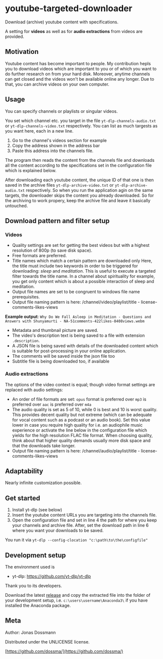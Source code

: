 # youtube-targeted-downloader
Download (archive) youtube content with specifications.

A setting for __videos__ as well as for __audio extractions__ from videos are provided.

## Motivation 
Youtube content has become important to people. My contribution hepls you to download videos which are important to you or of which you want to do further research on from your hard disk. Moreover, anytime channels can get closed and the videos won't be available online any longer. Due to that, you can archive videos on your own computer. 

## Usage
You can specify channels or playlists or singular videos.

You set which channel etc. you target in the file `yt-dlp-channels-audio.txt` or `yt-dlp-channels-video.txt` respectively. You can list as much targests as you want here, each in a new line.
1. Go to the channel's videos section for example
2. Copy the address shown in the address bar
3. Paste this address into the channels file.

The program then reads the content from the channels file and downloads all the content according to the specifications set in the configuration file which is explained below.

After downloading each youtube content, the unique ID of that one is then saved in the archive files `yt-dlp-archive-video.txt` or `yt-dlp-archive-audio.txt` respectively. So when you run the application agin on the same targets, the downloader skips the content you already downloaded. So for the archiving to work propery, keep the archive file and leave it basically untouched.

## Download pattern and filter setup
### Videos
- Quality settings are set for getting the best videos but with a highest resolution of 800p (to save disk space).
- Free formats are preferred.
- Title names which match a certain pattern are downloaded only
Here, the title must include two keywords in order to be triggered for downloading: _sleep_ and _meditation_. 
This is useful to execute a targeted filter towards the title name. In a channel about spirituality for example, you get only content which is about a possible interaction of sleep and meditation.
- Output file names are set to be congruent to windows file name prerequisites.
- Output file naming pattern is here: /channel/video/playlist/title - license-comments-likes-views

__Example output__:
`Why Do We Fall Asleep in Meditation - Questions and Answers with Shunyamurti - NA-51comments-422likes-8408views.webm`

- Metadata and thumbnail picture are saved.
- The video's description text is being saved to a file with extension `.description`.
- A JSON file is being saved with details of the downloaded content which is suitable for post-processing in your online application.
- The comments will be saved inside the json file too
- Subtitle file is being downloaded too, if available

### Audio extractions
The options of the video context is equal; though video format settings are replaced with audio settings: 
- An order of file formats are set: `opus` format is preferred over `mp3` is preferred over `aac` is preferred over `m4a`
- The audio quality is set as 5 of 10, while 0 is best and 10 is worst quality. This provides decent quality but not extreme (which can be adequate for vocal content such as a podcast or an audio book). Set this value lower in case you require high quality for i.e. an audiophile music experience or activate the line below in the configuration file which yields for the high resolution FLAC file format. When choosing quality, think about that higher quality demands usually more disk space and that the downloads take longer.
- Output file naming pattern is here: /channel/audio/playlist/title - license-comments-likes-views

## Adaptability

Nearly infinite customization possible. 

## Get started

1. Install yt-dlp (see below)
2. Insert the youtube content URLs you are targeting into the channels file.
3. Open the configuration file and set in line 4 the path for where you keep your channels and archive file. After, set the download path in line 6 where you want your downloads to be saved. 

You run it via `yt-dlp --config-clocation "c:\path\to\the\configfile"`

## Development setup

The environment used is
- yt-dlp: https://github.com/yt-dlp/yt-dlp

Thank you to its developers.

Download the latest [release](https://github.com/yt-dlp/yt-dlp/releases/) and copy the extracted file into the folder of your development setup, i.e. `c:\users\username\Anaconda3\` if you have installed the Anaconda package.

## Meta

Author: Jonas Dossmann

Distributed under the UNLICENSE license.

[https://github.com/dossma/](https://github.com/dossma/)
